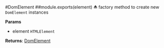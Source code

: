 <a name="module_DomElement"></a>
#DomElement
<a name="exp_module_DomElement"></a>
##module.exports(element) ⏏
factory method to create new `DomElement` instances

**Params**

- element `HTMLElement`  

**Returns**: [DomElement](#module_DomElement..DomElement)  
